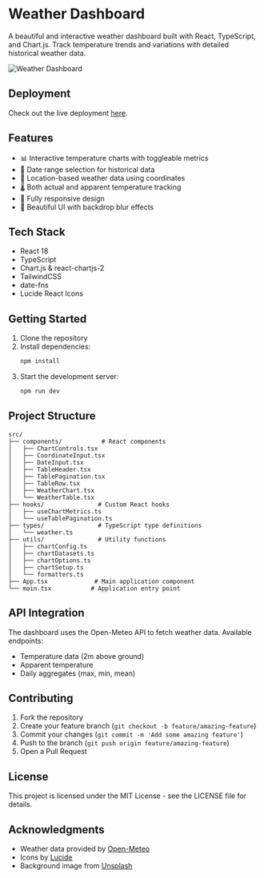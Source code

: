 # Weather Dashboard

A beautiful and interactive weather dashboard built with React, TypeScript, and Chart.js. Track temperature trends and variations with detailed historical weather data.

![Weather Dashboard](https://t4.ftcdn.net/jpg/06/41/91/85/360_F_641918542_bL3O5qWqKmaVrxM12Qa1pp1owFvKKP3k.jpg)


## Deployment

Check out the live deployment [here](https://whether-dashboard-livid.vercel.app/).

## Features

- 📊 Interactive temperature charts with toggleable metrics
- 📅 Date range selection for historical data
- 📍 Location-based weather data using coordinates
- 🌡️ Both actual and apparent temperature tracking
- 📱 Fully responsive design
- 🎨 Beautiful UI with backdrop blur effects

## Tech Stack

- React 18
- TypeScript
- Chart.js & react-chartjs-2
- TailwindCSS
- date-fns
- Lucide React Icons

## Getting Started

1. Clone the repository
2. Install dependencies:
   ```bash
   npm install
   ```
3. Start the development server:
   ```bash
   npm run dev
   ```

## Project Structure

```
src/
├── components/           # React components
│   ├── ChartControls.tsx
│   ├── CoordinateInput.tsx
│   ├── DateInput.tsx
│   ├── TableHeader.tsx
│   ├── TablePagination.tsx
│   ├── TableRow.tsx
│   ├── WeatherChart.tsx
│   └── WeatherTable.tsx
├── hooks/               # Custom React hooks
│   ├── useChartMetrics.ts
│   └── useTablePagination.ts
├── types/               # TypeScript type definitions
│   └── weather.ts
├── utils/               # Utility functions
│   ├── chartConfig.ts
│   ├── chartDatasets.ts
│   ├── chartOptions.ts
│   ├── chartSetup.ts
│   └── formatters.ts
├── App.tsx             # Main application component
└── main.tsx           # Application entry point
```

## API Integration

The dashboard uses the Open-Meteo API to fetch weather data. Available endpoints:

- Temperature data (2m above ground)
- Apparent temperature
- Daily aggregates (max, min, mean)

## Contributing

1. Fork the repository
2. Create your feature branch (`git checkout -b feature/amazing-feature`)
3. Commit your changes (`git commit -m 'Add some amazing feature'`)
4. Push to the branch (`git push origin feature/amazing-feature`)
5. Open a Pull Request

## License

This project is licensed under the MIT License - see the LICENSE file for details.

## Acknowledgments

- Weather data provided by [Open-Meteo](https://open-meteo.com/)
- Icons by [Lucide](https://lucide.dev/)
- Background image from [Unsplash](https://t4.ftcdn.net/)